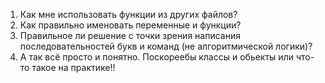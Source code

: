 
1. Как мне использовать функции из других файлов?
2. Как правильно именовать переменные и функции?
3. Правильное ли решение с точки зрения написания последовательностей букв и команд  (не алгоритмической логики)?
4. А так всё просто и понятно. Поскореебы классы и обьекты или что-то такое на практике!!